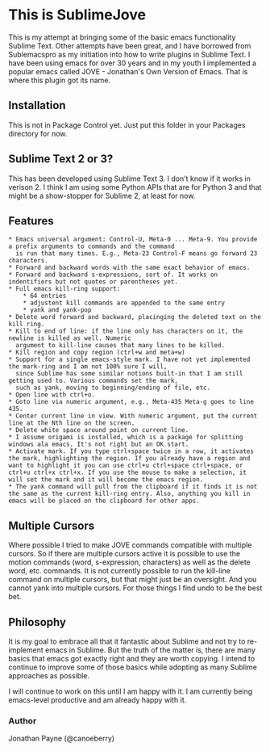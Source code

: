 # This is SublimeJove

This is my attempt at bringing some of the basic emacs functionality Sublime Text. Other attempts have been great, and I
have borrowed from Sublemacspro as my initiation into how to write plugins in Sublime Text. I have been using emacs for
over 30 years and in my youth I implemented a popular emacs called JOVE - Jonathan's Own Version of Emacs. That is where
this plugin got its name.

## Installation

This is not in Package Control yet. Just put this folder in your Packages directory for now.

## Sublime Text 2 or 3?

This has been developed using Sublime Text 3. I don't know if it works in verison 2. I think I am using some Python APIs
that are for Python 3 and that might be a show-stopper for Sublime 2, at least for now.

## Features

    * Emacs universal argument: Control-U, Meta-0 ... Meta-9. You provide a prefix arguments to commands and the command
      is run that many times. E.g., Meta-23 Control-F means go forward 23 characters.
    * Forward and backward words with the same exact behavior of emacs.
    * Forward and backward s-expressions, sort of. It works on indentifiers but not quotes or parentheses yet.
    * Full emacs kill-ring support:
        * 64 entries
        * adjustent kill commands are appended to the same entry
        * yank and yank-pop
    * Delete word forward and backward, placinging the deleted text on the kill ring.
    * Kill to end of line: if the line only has characters on it, the newline is killed as well. Numeric
      argument to kill-line causes that many lines to be killed.
    * Kill region and copy region (ctrl+w and meta+w)
    * Support for a single emacs-style mark. I have not yet implemented the mark-ring and I am not 100% sure I will,
      since Sublime has some similar notions built-in that I am still getting used to. Various commands set the mark,
      such as yank, moving to beginning/ending of file, etc.
    * Open line with ctrl+o.
    * Goto line via numeric argument, e.g., Meta-435 Meta-g goes to line 435.
    * Center current line in view. With numeric argument, put the current line at the Nth line on the screen.
    * Delete white space around point on current line.
    * I assume origami is installed, which is a package for splitting windows ala emacs. It's not right but an OK start.
    * Activate mark. If you type ctrl+space twice in a row, it activates the mark, highlighting the region. If you already have a region and want to highlight it you can use ctrl+u ctrl+space ctrl+space, or ctrl+u ctrl+x ctrl+x. If you use the mouse to make a selection, it will set the mark and it will become the emacs region.
    * The yank command will pull from the clipboard if it finds it is not the same as the current kill-ring entry. Also, anything you kill in emacs will be placed on the clipboard for other apps.

## Multiple Cursors

Where possible I tried to make JOVE commands compatible with multiple cursors. So if there are multiple cursors active
it is possible to use the motion commands (word, s-expression, characters) as well as the delete word, etc. commands. It
is not currently possible to run the kill-line command on multiple cursors, but that might just be an oversight. And you
cannot yank into multiple cursors. For those things I find undo to be the best bet.

## Philosophy

It is my goal to embrace all that it fantastic about Sublime and not try to re-implement emacs in Sublime. But the truth
of the matter is, there are many basics that emacs got exactly right and they are worth copying. I intend to continue to
improve some of those basics while adopting as many Sublime approaches as possible.

I will continue to work on this until I am happy with it. I am currently being emacs-level productive and am already
happy with it.

### Author
Jonathan Payne (@canoeberry)
